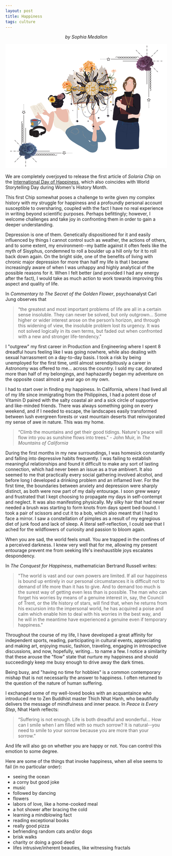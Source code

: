 ```yaml
---
layout: post
title: Happiness
tags: culture
---
```


<p style='text-align: center;'><i>by Sophia Medallon</i>

<img src='/images/SC_Happy.png'></p>
We are completely overjoyed to release the first article of *Solaria Chip* on the [International Day of Happiness](https://www.un.org/en/observances/happiness-day), which also coincides with World Storytelling Day during Women's History Month. 

This first Chip somewhat poses a challenge to write given my complex history with my struggle for happiness and a profoundly personal account susceptible to oversharing, coupled with the fact I have no real experience in writing beyond scientific purposes. Perhaps befittingly; however, I welcome challenges and take joy in confronting them in order to gain a deeper understanding.

Depression is one of them. Genetically dispositioned for it and easily influenced by things I cannot control such as weather, the actions of others, and to some extent, my environment--my battle against it often feels like the myth of Sisyphus, condemned to roll a boulder up a hill only for it to roll back down again. On the bright side, one of the benefits of living with chronic major depression for more than half my life is that I became increasingly aware of when I was unhappy and highly analytical of the possible reasons for it. When I felt better (and provided I had any energy after the fact), I would take as much action to work towards improving this aspect and quality of life. 

In *Commentary to The Secret of the Golden Flower*, psychoanalyst Carl Jung observes that 
> “the greatest and most important problems of life are all in a certain sense insoluble. They can never be solved, but only outgrown... Some higher or wider interest arose on the person’s horizon, and through this widening of view, the insoluble problem lost its urgency. It was not solved logically in its own terms, but faded out when confronted with a new and stronger life-tendency."

I "outgrew" my first career in Production and Engineering where I spent 8 dreadful hours feeling like I was going nowhere, while also dealing with sexual harrassment on a day-to-day basis. I took a risk by being unemployed for the first time, until almost serendipitously a career in Astronomy was offered to me... across the country. I sold my car, donated more than half of my belongings, and haphazardly began my adventure on the opposite coast almost a year ago on my own.

I had to start over in finding my happiness. In California, where I had lived all of my life since immigrating from the Philippines, I had a potent dose of Vitamin D paired with the salty coastal air and a sick circle of supportive and like-minded friends. There was always something going on every weekend, and if I needed to escape, the landscapes easily transformed between lush evergreen forests or vast mountain deserts that reinvigorated my sense of awe in nature. This was my home.

> “Climb the mountains and get their good tidings. Nature's peace will flow into you as sunshine flows into trees." - John Muir, in *The Mountains of California*

During the first months in my new surroundings, I was homesick constantly and falling into depressive habits frequently. I was failing to establish meaningful relationships and found it difficult to make any sort of lasting connection, which had never been an issue as a true ambivert. It also seemed to me that practically every social gathering involved alcohol, and before long I developed a drinking problem and an inflamed liver. For the first time, the boundaries between anxiety and depression were sharply distinct, as both were now part of my daily entourage. I soon grew weary and frustrated that I kept choosing to propagate my days in self-contempt and neglect. It was also manifesting physically. My silky hair that had never needed a brush was starting to form knots from days spent bed-bound. I took a pair of scissors and cut it to a bob, which also meant that I had to face a mirror. I saw a constellation of pimples as a result of my egregious diet of junk food and lack of sleep. A literal self-reflection, I could see that I ached for the wildflowers of curiosity and passion to bloom again.

When you are sad, the world feels small. You are trapped in the confines of a perceived darkness. I knew very well that for me, allowing my present entourage prevent me from seeking life's inexhaustible joys escalates despondency. 

In *The Conquest for Happiness*, mathematician Bertrand Russell writes:
> "The world is vast and our own powers are limited. If all our happiness is bound up entirely in our personal circumstances it is difficult not to demand of life more than it has to give. And to demand too much is the surest way of getting even less than is possible. The man who can forget his worries by means of a genuine interest in, say, the Council of Trent, or the life history of stars, will find that, when he returns from his excursion into the impersonal world, he has acquired a poise and calm which enable him to deal with his worries in the best way, and he will in the meantime have experienced a genuine even if temporary happiness."

Throughout the course of my life, I have developed a great affinity for independent sports, reading, participating in cultural events, appreciating and making art, enjoying music, fashion, traveling, engaging in introspective discussions, and now, hopefully, writing... to name a few.
I notice a similarity that these arouse the "flow" state that nurture my happiness and should succeedingly keep me busy enough to drive away the dark times.

Being busy, and "having no time for hobbies" is a common contemporary mishap that is not necessarily the answer to happiness.
I often returned to the question of the nature of human suffering.

I exchanged some of my well-loved books with an acquantaince who introduced me to Zen Buddhist master Thich Nhat Hanh, who beautifully delivers the message of mindfulness and inner peace. In *Peace is Every Step*, Nhat Hanh reflects:
> “Suffering is not enough. Life is both dreadful and wonderful... How can I smile when I am filled with so much sorrow? It is natural--you need to smile to your sorrow because you are more than your sorrow.”

And life will also go on whether you are happy or not. You can control this emotion to some degree.

Here are some of the things that invoke happiness, when all else seems to fail (in no particular order):
* seeing the ocean
* a corny but good joke
* music
* followed by dancing
* flowers
* labors of love, like a home-cooked meal
* a hot shower after bracing the cold
* learning a mindblowing fact
* reading exceptional books
* really good pizza
* befriending random cats and/or dogs
* brisk walks
* charity or doing a good deed
* lifes intrusive/inherent beauties, like witnessing fractals
